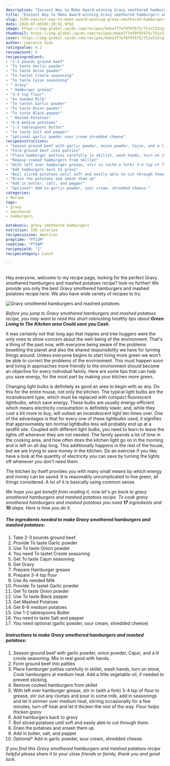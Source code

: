 ```yaml
---
description: "Easiest Way to Make Award-winning Gravy smothered hamburgers and mashed potatoes"
title: "Easiest Way to Make Award-winning Gravy smothered hamburgers and mashed potatoes"
slug: 3190-easiest-way-to-make-award-winning-gravy-smothered-hamburgers-and-mashed-potatoes
date: 2020-07-05T01:19:01.979Z
image: https://img-global.cpcdn.com/recipes/bdea7f7ef0f97675/751x532cq70/gravy-smothered-hamburgers-and-mashed-potatoes-recipe-main-photo.jpg
thumbnail: https://img-global.cpcdn.com/recipes/bdea7f7ef0f97675/751x532cq70/gravy-smothered-hamburgers-and-mashed-potatoes-recipe-main-photo.jpg
cover: https://img-global.cpcdn.com/recipes/bdea7f7ef0f97675/751x532cq70/gravy-smothered-hamburgers-and-mashed-potatoes-recipe-main-photo.jpg
author: Lawrence Sims
ratingvalue: 4.1
reviewcount: 4
recipeingredient:
- "2-3 pounds ground beef"
- "To taste Garlic powder"
- "To taste Onion powder"
- "To tastet Creole seasoning"
- "To taste Cajun seasoning"
- " Gravy"
- " Hamburger grease"
- "3-4 tsp flour"
- "As needed Milk"
- "To tastet Garlic powder"
- "To taste Onion powder"
- "To taste Black pepper"
- " Mashed Potatoes"
- "6-8 medium potatoes"
- "1-2 tablespoons Butter"
- "to taste Salt and pepper"
- "optional garlic powder sour cream shredded cheese"
recipeinstructions:
- "Season ground beef with garlic powder, onion powder, Cajun, and a lil creole seasoning. Mix in real good with hands."
- "Form ground beef into patties"
- "Place hamburger patties carefully in skillet, wash hands, turn on stove, Cook hamburgers at medium heat. Add a little vegetable oil, if needed to prevent sticking."
- "Remove cooked hamburgers from skillet"
- "With left over hamburger grease, stir in (with a fork) 3-4 tsp of flour to grease, stir out any clumps and pour in some milk, add in seasonings and let it simmer over medium heat, stirring occasionally for a few minutes, turn off heat and let it thicken the rest of the way. *Flour helps thicken gravy*"
- "Add hamburgers back to gravy"
- "Boil sliced potatoes until soft and easily able to cut through them."
- "Drain the potatoes and smash them up"
- "Add in butter, salt, and pepper"
- "Optional* Add in garlic powder, sour cream, shredded cheese."
categories:
- Recipe
tags:
- gravy
- smothered
- hamburgers

katakunci: gravy smothered hamburgers 
nutrition: 158 calories
recipecuisine: American
preptime: "PT13M"
cooktime: "PT58M"
recipeyield: "1"
recipecategory: Lunch

---
```

<br>
Hey everyone, welcome to my recipe page, looking for the perfect Gravy smothered hamburgers and mashed potatoes recipe? look no further! We provide you only the best Gravy smothered hamburgers and mashed potatoes recipe here. We also have wide variety of recipes to try.
<br>


![Gravy smothered hamburgers and mashed potatoes](https://img-global.cpcdn.com/recipes/bdea7f7ef0f97675/751x532cq70/gravy-smothered-hamburgers-and-mashed-potatoes-recipe-main-photo.jpg)

<i>Before you jump to Gravy smothered hamburgers and mashed potatoes recipe, you may want to read this short interesting healthy tips about 
<strong>Green Living In The Kitchen area Could save you Cash</strong>.</i>
</br>

It was certainly not that long ago that hippies and tree huggers were the only ones to show concern about the well-being of the environment. That's a thing of the past now, with everyone being aware of the problems besetting the planet and also the shared responsibility we have for turning things around. Unless everyone begins to start living more green we won't be able to correct the problems of the environment. This must happen soon and living in approaches more friendly to the environment should become an objective for every individual family. Here are some tips that can help you save energy, for the most part by making your kitchen more green.

Changing light bulbs is definitely as good an area to begin with as any. Do this for the entire house, not only the kitchen. The typical light bulbs are the incandescent type, which must be replaced with compact fluorescent lightbulbs, which save energy. These bulbs are usually energy-efficient which means electricity consumption is definitely lower, and, while they cost a bit more to buy, will outlast an incandescent light ten times over. One of the advantages is that for every one of these lightbulbs used, it signifies that approximately ten normal lightbulbs less will probably end up at a landfill site. Coupled with different light bulbs, you need to learn to leave the lights off whenever they are not needed. The family spends a lot of time in the cooking area, and how often does the kitchen light go on in the morning and is left on all day long. This additionally happens in the rest of the house, but we are trying to save money in the kitchen. Do an exercise if you like; have a look at the quantity of electricity you can save by turning the lights off whenever you don't need them.

The kitchen by itself provides you with many small means by which energy and money can be saved. It is reasonably uncomplicated to live green, all things considered. A lot of it is basically using common sense.


<i>We hope you got benefit from reading it, now let's go back to gravy smothered hamburgers and mashed potatoes recipe. To cook gravy smothered hamburgers and mashed potatoes you need <strong>17</strong> ingredients and <strong>10</strong> steps. Here is how you do it.
</i>

##### The ingredients needed to make Gravy smothered hamburgers and mashed potatoes:

1. Take 2-3 pounds ground beef
1. Provide To taste Garlic powder
1. Use To taste Onion powder
1. You need To tastet Creole seasoning
1. Get To taste Cajun seasoning
1. Get  Gravy
1. Prepare  Hamburger grease
1. Prepare 3-4 tsp flour
1. Use As needed Milk
1. Provide To tastet Garlic powder
1. Get To taste Onion powder
1. Use To taste Black pepper
1. Get  Mashed Potatoes
1. Get 6-8 medium potatoes
1. Use 1-2 tablespoons Butter
1. You need to taste Salt and pepper
1. You need optional (garlic powder, sour cream, shredded cheese)


##### Instructions to make Gravy smothered hamburgers and mashed potatoes:

1. Season ground beef with garlic powder, onion powder, Cajun, and a lil creole seasoning. Mix in real good with hands.
1. Form ground beef into patties
1. Place hamburger patties carefully in skillet, wash hands, turn on stove, Cook hamburgers at medium heat. Add a little vegetable oil, if needed to prevent sticking.
1. Remove cooked hamburgers from skillet
1. With left over hamburger grease, stir in (with a fork) 3-4 tsp of flour to grease, stir out any clumps and pour in some milk, add in seasonings and let it simmer over medium heat, stirring occasionally for a few minutes, turn off heat and let it thicken the rest of the way. *Flour helps thicken gravy*
1. Add hamburgers back to gravy
1. Boil sliced potatoes until soft and easily able to cut through them.
1. Drain the potatoes and smash them up
1. Add in butter, salt, and pepper
1. Optional* Add in garlic powder, sour cream, shredded cheese.


<i>If you find this Gravy smothered hamburgers and mashed potatoes recipe helpful please share it to your close friends or family, thank you and good luck.</i>
